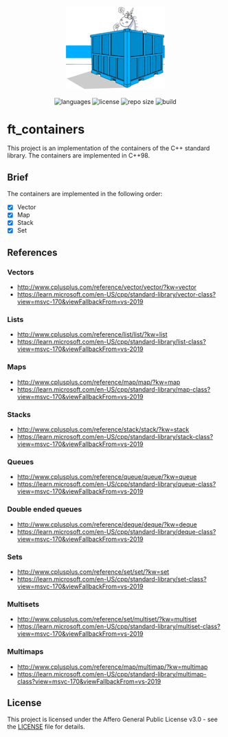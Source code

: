 <div align="center">
  <img src=".github/assets/container.png" width="230px" />
</div>
<br/>
<div align="center">
  <img src="https://img.shields.io/github/languages/count/vcwild/ft_containers?color=%23E96418&style=flat-square" alt="languages" />
  <img src="https://img.shields.io/github/license/vcwild/ft_containers?color=%23E96418&style=flat-square" alt="license" />
  <img src="https://img.shields.io/github/repo-size/vcwild/ft_containers?color=%23E96418&style=flat-square" alt="repo size" />
  <img src="https://img.shields.io/github/workflow/status/vcwild/ft_containers/complete-checking?style=flat-square&color=%23E96418" alt="build" />
</div>

# ft_containers

This project is an implementation of the containers of the C++ standard library. The containers are implemented in C++98.

## Brief

The containers are implemented in the following order:

- [x] Vector
- [x] Map
- [x] Stack
- [x] Set

## References

### Vectors

- <http://www.cplusplus.com/reference/vector/vector/?kw=vector>
- <https://learn.microsoft.com/en-US/cpp/standard-library/vector-class?view=msvc-170&viewFallbackFrom=vs-2019>

### Lists

- <http://www.cplusplus.com/reference/list/list/?kw=list>
- <https://learn.microsoft.com/en-US/cpp/standard-library/list-class?view=msvc-170&viewFallbackFrom=vs-2019>

### Maps

- <http://www.cplusplus.com/reference/map/map/?kw=map>
- <https://learn.microsoft.com/en-US/cpp/standard-library/map-class?view=msvc-170&viewFallbackFrom=vs-2019>

### Stacks

- <http://www.cplusplus.com/reference/stack/stack/?kw=stack>
- <https://learn.microsoft.com/en-US/cpp/standard-library/stack-class?view=msvc-170&viewFallbackFrom=vs-2019>

### Queues

- <http://www.cplusplus.com/reference/queue/queue/?kw=queue>
- <https://learn.microsoft.com/en-US/cpp/standard-library/queue-class?view=msvc-170&viewFallbackFrom=vs-2019>

### Double ended queues

- <http://www.cplusplus.com/reference/deque/deque/?kw=deque>
- <https://learn.microsoft.com/en-US/cpp/standard-library/deque-class?view=msvc-170&viewFallbackFrom=vs-2019>

### Sets

- <http://www.cplusplus.com/reference/set/set/?kw=set>
- <https://learn.microsoft.com/en-US/cpp/standard-library/set-class?view=msvc-170&viewFallbackFrom=vs-2019>

### Multisets

- <http://www.cplusplus.com/reference/set/multiset/?kw=multiset>
- <https://learn.microsoft.com/en-US/cpp/standard-library/multiset-class?view=msvc-170&viewFallbackFrom=vs-2019>

### Multimaps

- <http://www.cplusplus.com/reference/map/multimap/?kw=multimap>
- <https://learn.microsoft.com/en-US/cpp/standard-library/multimap-class?view=msvc-170&viewFallbackFrom=vs-2019>

## License

This project is licensed under the Affero General Public License v3.0 - see the [LICENSE](LICENSE) file for details.
